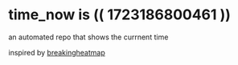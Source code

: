 # time_now is (( 1723186800461 ))

an automated repo that shows the currnent time

inspired by [breakingheatmap](https://github.com/breakingheatmap/breakingheatmap)